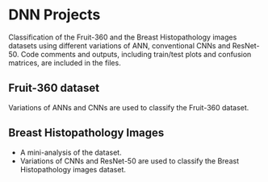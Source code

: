 # DNN Projects

Classification of the Fruit-360 and the Breast Histopathology images datasets using different variations of ANN, conventional CNNs and ResNet-50.
Code comments and outputs, including train/test plots and confusion matrices, are included in the files.

## Fruit-360 dataset

Variations of ANNs and CNNs are used to classify the Fruit-360 dataset.

## Breast Histopathology Images

- A mini-analysis of the dataset.
- Variations of CNNs and ResNet-50 are used to classify the Breast Histopathology images dataset.
